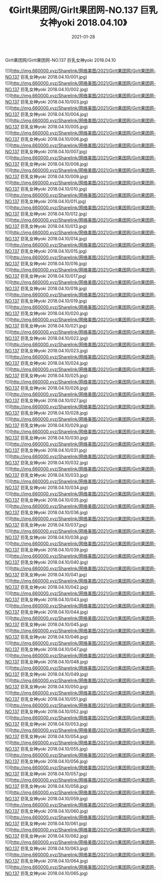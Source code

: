 ﻿---
layout: post
title:  《Girlt果团网/Girlt果团网-NO.137 巨乳女神yoki 2018.04.10》
date:   2021-01-28
img: http://img.660000.xyz/Sharelink/网络美图/2021/Girlt果团网/Girlt果团网-NO.137 巨乳女神yoki 2018.04.10/000.jpg
categories: [美女, 清纯, 唯美]
---

Girlt果团网/Girlt果团网-NO.137 巨乳女神yoki 2018.04.10

 ![](http://img.660000.xyz/Sharelink/网络美图/2021/Girlt果团网/Girlt果团网-NO.137 巨乳女神yoki 2018.04.10/001.jpg) <br>![](http://img.660000.xyz/Sharelink/网络美图/2021/Girlt果团网/Girlt果团网-NO.137 巨乳女神yoki 2018.04.10/002.jpg) <br>![](http://img.660000.xyz/Sharelink/网络美图/2021/Girlt果团网/Girlt果团网-NO.137 巨乳女神yoki 2018.04.10/003.jpg) <br>![](http://img.660000.xyz/Sharelink/网络美图/2021/Girlt果团网/Girlt果团网-NO.137 巨乳女神yoki 2018.04.10/004.jpg) <br>![](http://img.660000.xyz/Sharelink/网络美图/2021/Girlt果团网/Girlt果团网-NO.137 巨乳女神yoki 2018.04.10/005.jpg) <br>![](http://img.660000.xyz/Sharelink/网络美图/2021/Girlt果团网/Girlt果团网-NO.137 巨乳女神yoki 2018.04.10/006.jpg) <br>![](http://img.660000.xyz/Sharelink/网络美图/2021/Girlt果团网/Girlt果团网-NO.137 巨乳女神yoki 2018.04.10/007.jpg) <br>![](http://img.660000.xyz/Sharelink/网络美图/2021/Girlt果团网/Girlt果团网-NO.137 巨乳女神yoki 2018.04.10/008.jpg) <br>![](http://img.660000.xyz/Sharelink/网络美图/2021/Girlt果团网/Girlt果团网-NO.137 巨乳女神yoki 2018.04.10/009.jpg) <br>![](http://img.660000.xyz/Sharelink/网络美图/2021/Girlt果团网/Girlt果团网-NO.137 巨乳女神yoki 2018.04.10/010.jpg) <br>![](http://img.660000.xyz/Sharelink/网络美图/2021/Girlt果团网/Girlt果团网-NO.137 巨乳女神yoki 2018.04.10/011.jpg) <br>![](http://img.660000.xyz/Sharelink/网络美图/2021/Girlt果团网/Girlt果团网-NO.137 巨乳女神yoki 2018.04.10/012.jpg) <br>![](http://img.660000.xyz/Sharelink/网络美图/2021/Girlt果团网/Girlt果团网-NO.137 巨乳女神yoki 2018.04.10/013.jpg) <br>![](http://img.660000.xyz/Sharelink/网络美图/2021/Girlt果团网/Girlt果团网-NO.137 巨乳女神yoki 2018.04.10/014.jpg) <br>![](http://img.660000.xyz/Sharelink/网络美图/2021/Girlt果团网/Girlt果团网-NO.137 巨乳女神yoki 2018.04.10/015.jpg) <br>![](http://img.660000.xyz/Sharelink/网络美图/2021/Girlt果团网/Girlt果团网-NO.137 巨乳女神yoki 2018.04.10/016.jpg) <br>![](http://img.660000.xyz/Sharelink/网络美图/2021/Girlt果团网/Girlt果团网-NO.137 巨乳女神yoki 2018.04.10/017.jpg) <br>![](http://img.660000.xyz/Sharelink/网络美图/2021/Girlt果团网/Girlt果团网-NO.137 巨乳女神yoki 2018.04.10/018.jpg) <br>![](http://img.660000.xyz/Sharelink/网络美图/2021/Girlt果团网/Girlt果团网-NO.137 巨乳女神yoki 2018.04.10/019.jpg) <br>![](http://img.660000.xyz/Sharelink/网络美图/2021/Girlt果团网/Girlt果团网-NO.137 巨乳女神yoki 2018.04.10/020.jpg) <br>![](http://img.660000.xyz/Sharelink/网络美图/2021/Girlt果团网/Girlt果团网-NO.137 巨乳女神yoki 2018.04.10/021.jpg) <br>![](http://img.660000.xyz/Sharelink/网络美图/2021/Girlt果团网/Girlt果团网-NO.137 巨乳女神yoki 2018.04.10/022.jpg) <br>![](http://img.660000.xyz/Sharelink/网络美图/2021/Girlt果团网/Girlt果团网-NO.137 巨乳女神yoki 2018.04.10/023.jpg) <br>![](http://img.660000.xyz/Sharelink/网络美图/2021/Girlt果团网/Girlt果团网-NO.137 巨乳女神yoki 2018.04.10/024.jpg) <br>![](http://img.660000.xyz/Sharelink/网络美图/2021/Girlt果团网/Girlt果团网-NO.137 巨乳女神yoki 2018.04.10/025.jpg) <br>![](http://img.660000.xyz/Sharelink/网络美图/2021/Girlt果团网/Girlt果团网-NO.137 巨乳女神yoki 2018.04.10/026.jpg) <br>![](http://img.660000.xyz/Sharelink/网络美图/2021/Girlt果团网/Girlt果团网-NO.137 巨乳女神yoki 2018.04.10/027.jpg) <br>![](http://img.660000.xyz/Sharelink/网络美图/2021/Girlt果团网/Girlt果团网-NO.137 巨乳女神yoki 2018.04.10/028.jpg) <br>![](http://img.660000.xyz/Sharelink/网络美图/2021/Girlt果团网/Girlt果团网-NO.137 巨乳女神yoki 2018.04.10/029.jpg) <br>![](http://img.660000.xyz/Sharelink/网络美图/2021/Girlt果团网/Girlt果团网-NO.137 巨乳女神yoki 2018.04.10/030.jpg) <br>![](http://img.660000.xyz/Sharelink/网络美图/2021/Girlt果团网/Girlt果团网-NO.137 巨乳女神yoki 2018.04.10/031.jpg) <br>![](http://img.660000.xyz/Sharelink/网络美图/2021/Girlt果团网/Girlt果团网-NO.137 巨乳女神yoki 2018.04.10/032.jpg) <br>![](http://img.660000.xyz/Sharelink/网络美图/2021/Girlt果团网/Girlt果团网-NO.137 巨乳女神yoki 2018.04.10/033.jpg) <br>![](http://img.660000.xyz/Sharelink/网络美图/2021/Girlt果团网/Girlt果团网-NO.137 巨乳女神yoki 2018.04.10/034.jpg) <br>![](http://img.660000.xyz/Sharelink/网络美图/2021/Girlt果团网/Girlt果团网-NO.137 巨乳女神yoki 2018.04.10/035.jpg) <br>![](http://img.660000.xyz/Sharelink/网络美图/2021/Girlt果团网/Girlt果团网-NO.137 巨乳女神yoki 2018.04.10/036.jpg) <br>![](http://img.660000.xyz/Sharelink/网络美图/2021/Girlt果团网/Girlt果团网-NO.137 巨乳女神yoki 2018.04.10/037.jpg) <br>![](http://img.660000.xyz/Sharelink/网络美图/2021/Girlt果团网/Girlt果团网-NO.137 巨乳女神yoki 2018.04.10/038.jpg) <br>![](http://img.660000.xyz/Sharelink/网络美图/2021/Girlt果团网/Girlt果团网-NO.137 巨乳女神yoki 2018.04.10/039.jpg) <br>![](http://img.660000.xyz/Sharelink/网络美图/2021/Girlt果团网/Girlt果团网-NO.137 巨乳女神yoki 2018.04.10/040.jpg) <br>![](http://img.660000.xyz/Sharelink/网络美图/2021/Girlt果团网/Girlt果团网-NO.137 巨乳女神yoki 2018.04.10/041.jpg) <br>![](http://img.660000.xyz/Sharelink/网络美图/2021/Girlt果团网/Girlt果团网-NO.137 巨乳女神yoki 2018.04.10/042.jpg) <br>![](http://img.660000.xyz/Sharelink/网络美图/2021/Girlt果团网/Girlt果团网-NO.137 巨乳女神yoki 2018.04.10/043.jpg) <br>![](http://img.660000.xyz/Sharelink/网络美图/2021/Girlt果团网/Girlt果团网-NO.137 巨乳女神yoki 2018.04.10/044.jpg) <br>![](http://img.660000.xyz/Sharelink/网络美图/2021/Girlt果团网/Girlt果团网-NO.137 巨乳女神yoki 2018.04.10/045.jpg) <br>![](http://img.660000.xyz/Sharelink/网络美图/2021/Girlt果团网/Girlt果团网-NO.137 巨乳女神yoki 2018.04.10/046.jpg) <br>![](http://img.660000.xyz/Sharelink/网络美图/2021/Girlt果团网/Girlt果团网-NO.137 巨乳女神yoki 2018.04.10/047.jpg) <br>![](http://img.660000.xyz/Sharelink/网络美图/2021/Girlt果团网/Girlt果团网-NO.137 巨乳女神yoki 2018.04.10/048.jpg) <br>![](http://img.660000.xyz/Sharelink/网络美图/2021/Girlt果团网/Girlt果团网-NO.137 巨乳女神yoki 2018.04.10/049.jpg) <br>![](http://img.660000.xyz/Sharelink/网络美图/2021/Girlt果团网/Girlt果团网-NO.137 巨乳女神yoki 2018.04.10/050.jpg) <br>![](http://img.660000.xyz/Sharelink/网络美图/2021/Girlt果团网/Girlt果团网-NO.137 巨乳女神yoki 2018.04.10/051.jpg) <br>![](http://img.660000.xyz/Sharelink/网络美图/2021/Girlt果团网/Girlt果团网-NO.137 巨乳女神yoki 2018.04.10/052.jpg) <br>![](http://img.660000.xyz/Sharelink/网络美图/2021/Girlt果团网/Girlt果团网-NO.137 巨乳女神yoki 2018.04.10/053.jpg) <br>![](http://img.660000.xyz/Sharelink/网络美图/2021/Girlt果团网/Girlt果团网-NO.137 巨乳女神yoki 2018.04.10/054.jpg) <br>![](http://img.660000.xyz/Sharelink/网络美图/2021/Girlt果团网/Girlt果团网-NO.137 巨乳女神yoki 2018.04.10/055.jpg) <br>![](http://img.660000.xyz/Sharelink/网络美图/2021/Girlt果团网/Girlt果团网-NO.137 巨乳女神yoki 2018.04.10/056.jpg) <br>![](http://img.660000.xyz/Sharelink/网络美图/2021/Girlt果团网/Girlt果团网-NO.137 巨乳女神yoki 2018.04.10/057.jpg) <br>![](http://img.660000.xyz/Sharelink/网络美图/2021/Girlt果团网/Girlt果团网-NO.137 巨乳女神yoki 2018.04.10/058.jpg) <br>![](http://img.660000.xyz/Sharelink/网络美图/2021/Girlt果团网/Girlt果团网-NO.137 巨乳女神yoki 2018.04.10/059.jpg) <br>![](http://img.660000.xyz/Sharelink/网络美图/2021/Girlt果团网/Girlt果团网-NO.137 巨乳女神yoki 2018.04.10/060.jpg) <br>![](http://img.660000.xyz/Sharelink/网络美图/2021/Girlt果团网/Girlt果团网-NO.137 巨乳女神yoki 2018.04.10/061.jpg) <br>![](http://img.660000.xyz/Sharelink/网络美图/2021/Girlt果团网/Girlt果团网-NO.137 巨乳女神yoki 2018.04.10/062.jpg) <br>![](http://img.660000.xyz/Sharelink/网络美图/2021/Girlt果团网/Girlt果团网-NO.137 巨乳女神yoki 2018.04.10/063.jpg) <br>![](http://img.660000.xyz/Sharelink/网络美图/2021/Girlt果团网/Girlt果团网-NO.137 巨乳女神yoki 2018.04.10/064.jpg) <br>![](http://img.660000.xyz/Sharelink/网络美图/2021/Girlt果团网/Girlt果团网-NO.137 巨乳女神yoki 2018.04.10/065.jpg) <br>